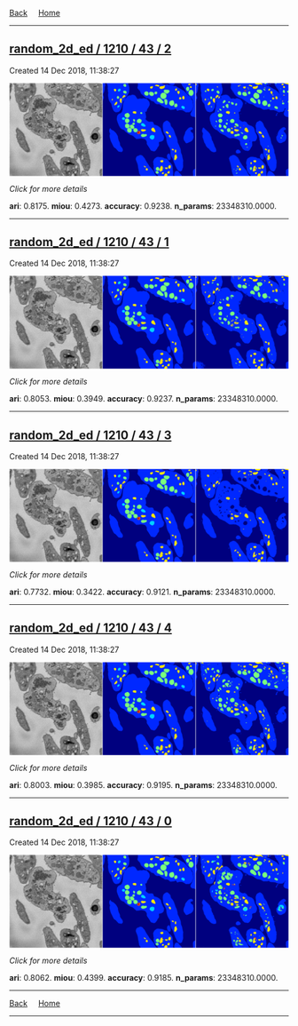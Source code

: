 
[Back](..)&nbsp;&nbsp;&nbsp;&nbsp;&nbsp;[Home](https://leapmanlab.github.io/snapshots)

---

<div class="summary"><a href="2"><h2>random_2d_ed / 1210 / 43 / 2</h2></a><p>Created 14 Dec 2018, 11:38:27
</p><a href="2"><img src="2/media/summary.png" align="center"></a><p>
<i>Click for more details</i>
</p></div>

**ari**: 0.8175. **miou**: 0.4273. **accuracy**: 0.9238. **n_params**: 23348310.0000. 

---

<div class="summary"><a href="1"><h2>random_2d_ed / 1210 / 43 / 1</h2></a><p>Created 14 Dec 2018, 11:38:27
</p><a href="1"><img src="1/media/summary.png" align="center"></a><p>
<i>Click for more details</i>
</p></div>

**ari**: 0.8053. **miou**: 0.3949. **accuracy**: 0.9237. **n_params**: 23348310.0000. 

---

<div class="summary"><a href="3"><h2>random_2d_ed / 1210 / 43 / 3</h2></a><p>Created 14 Dec 2018, 11:38:27
</p><a href="3"><img src="3/media/summary.png" align="center"></a><p>
<i>Click for more details</i>
</p></div>

**ari**: 0.7732. **miou**: 0.3422. **accuracy**: 0.9121. **n_params**: 23348310.0000. 

---

<div class="summary"><a href="4"><h2>random_2d_ed / 1210 / 43 / 4</h2></a><p>Created 14 Dec 2018, 11:38:27
</p><a href="4"><img src="4/media/summary.png" align="center"></a><p>
<i>Click for more details</i>
</p></div>

**ari**: 0.8003. **miou**: 0.3985. **accuracy**: 0.9195. **n_params**: 23348310.0000. 

---

<div class="summary"><a href="0"><h2>random_2d_ed / 1210 / 43 / 0</h2></a><p>Created 14 Dec 2018, 11:38:27
</p><a href="0"><img src="0/media/summary.png" align="center"></a><p>
<i>Click for more details</i>
</p></div>

**ari**: 0.8062. **miou**: 0.4399. **accuracy**: 0.9185. **n_params**: 23348310.0000. 

---

[Back](..)&nbsp;&nbsp;&nbsp;&nbsp;&nbsp;[Home](https://leapmanlab.github.io/snapshots)

---